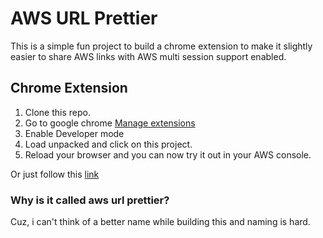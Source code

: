 # AWS URL Prettier

This is a simple fun project to build a chrome extension to make it slightly easier to share AWS links with AWS multi session support enabled. 

## Chrome Extension
1. Clone this repo.
2. Go to google chrome [Manage extensions](chrome://extensions/)
3. Enable Developer mode
4. Load unpacked and click on this project.
5. Reload your browser and you can now try it out in your AWS console.

Or just follow this [link](https://developer.chrome.com/docs/extensions/get-started/tutorial/hello-world#load-unpacked)

### Why is it called aws url prettier?
Cuz, i can't think of a better name while building this and naming is hard.